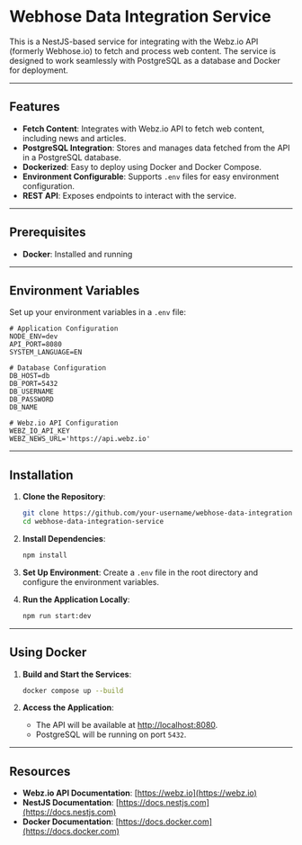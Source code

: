 # Webhose Data Integration Service

This is a NestJS-based service for integrating with the Webz.io API (formerly Webhose.io) to fetch and process web content. The service is designed to work seamlessly with PostgreSQL as a database and Docker for deployment.

---

## Features

- **Fetch Content**: Integrates with Webz.io API to fetch web content, including news and articles.
- **PostgreSQL Integration**: Stores and manages data fetched from the API in a PostgreSQL database.
- **Dockerized**: Easy to deploy using Docker and Docker Compose.
- **Environment Configurable**: Supports `.env` files for easy environment configuration.
- **REST API**: Exposes endpoints to interact with the service.

---

## Prerequisites

- **Docker**: Installed and running

---

## Environment Variables

Set up your environment variables in a `.env` file:

```plaintext
# Application Configuration
NODE_ENV=dev
API_PORT=8080
SYSTEM_LANGUAGE=EN

# Database Configuration
DB_HOST=db
DB_PORT=5432
DB_USERNAME
DB_PASSWORD
DB_NAME

# Webz.io API Configuration
WEBZ_IO_API_KEY
WEBZ_NEWS_URL='https://api.webz.io'
```

---

## Installation

1. **Clone the Repository**:

   ```bash
   git clone https://github.com/your-username/webhose-data-integration-service.git
   cd webhose-data-integration-service
   ```

2. **Install Dependencies**:

   ```bash
   npm install
   ```

3. **Set Up Environment**:
   Create a `.env` file in the root directory and configure the environment variables.

4. **Run the Application Locally**:
   ```bash
   npm run start:dev
   ```

---

## Using Docker

1. **Build and Start the Services**:

   ```bash
   docker compose up --build
   ```

2. **Access the Application**:
   - The API will be available at [http://localhost:8080](http://localhost:8080).
   - PostgreSQL will be running on port `5432`.

---

## Resources

- **Webz.io API Documentation**: [https://webz.io](https://webz.io)
- **NestJS Documentation**: [https://docs.nestjs.com](https://docs.nestjs.com)
- **Docker Documentation**: [https://docs.docker.com](https://docs.docker.com)
